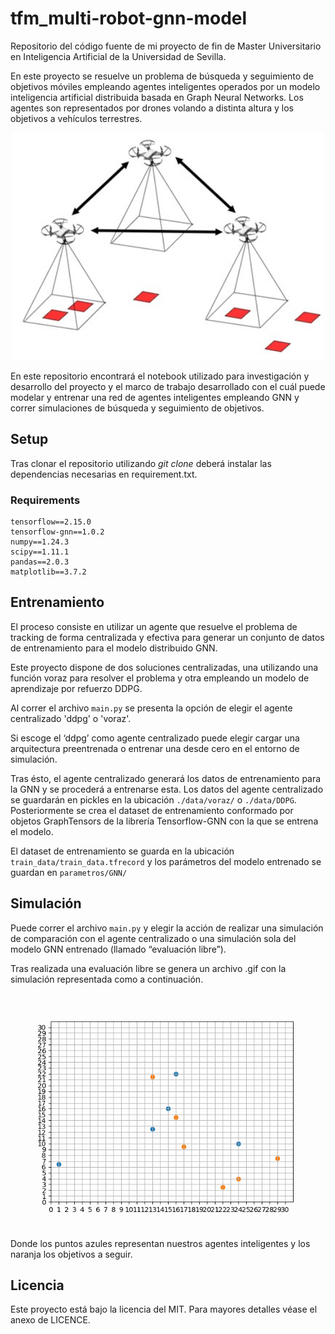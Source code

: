 # tfm_multi-robot-gnn-model
Repositorio del código fuente de mi proyecto de fin de Master Universitario en Inteligencia Artificial de la Universidad de Sevilla. 

En este proyecto se resuelve un problema de búsqueda y seguimiento de objetivos móviles empleando agentes inteligentes operados por un modelo inteligencia artificial distribuida basada en Graph Neural Networks. Los agentes son representados por drones volando a distinta altura y los objetivos a vehículos terrestres.

<p align="center">
<img src="/Imagen1.jpg"  alt="drawing" width="500"/>
</p>

En este repositorio encontrará el notebook utilizado para investigación y desarrollo del proyecto y el marco de trabajo desarrollado con el cuál puede modelar y entrenar una red de agentes inteligentes empleando GNN y correr simulaciones de búsqueda y seguimiento de objetivos.

## Setup
Tras clonar el repositorio utilizando *git clone* deberá instalar las dependencias necesarias en requirement.txt.

### Requirements
```
tensorflow==2.15.0
tensorflow-gnn==1.0.2
numpy==1.24.3
scipy==1.11.1
pandas==2.0.3
matplotlib==3.7.2
```


## Entrenamiento
El proceso consiste en utilizar un agente que resuelve el problema de tracking de forma centralizada y efectiva para generar un conjunto de datos de entrenamiento para el modelo distribuido GNN.

Este proyecto dispone de dos soluciones centralizadas, una utilizando una función voraz para resolver el problema y otra empleando un modelo de aprendizaje por refuerzo DDPG.

Al correr el archivo `main.py` se presenta la opción de elegir el agente centralizado 'ddpg' o 'voraz'.

Si escoge el ‘ddpg’ como agente centralizado puede elegir cargar una arquitectura preentrenada o entrenar una desde cero en el entorno de simulación.

Tras ésto, el agente centralizado generará los datos de entrenamiento para la GNN y se procederá a entrenarse esta. Los datos del agente centralizado se guardarán en pickles en la ubicación `./data/voraz/` o `./data/DDPG`. Posteriormente se crea el dataset de entrenamiento conformado por objetos GraphTensors de la librería Tensorflow-GNN con la que se entrena el modelo. 

El dataset de entrenamiento se guarda en la ubicación `train_data/train_data.tfrecord` y los parámetros del modelo entrenado se guardan en `parametros/GNN/`

## Simulación

Puede correr el archivo `main.py` y elegir la acción de realizar una simulación de comparación con el agente centralizado o una simulación sola del modelo GNN entrenado (llamado “evaluación libre”).

Tras realizada una evaluación libre se genera un archivo .gif con la simulación representada como a continuación.

<p align="center">
<img src="/animacion_gnn.gif" alt="drawing" width="500"/>
</p>

Donde los puntos azules representan nuestros agentes inteligentes y los naranja los objetivos a seguir.
## Licencia
Este proyecto está bajo la licencia del MIT. Para mayores detalles véase el anexo de LICENCE.

